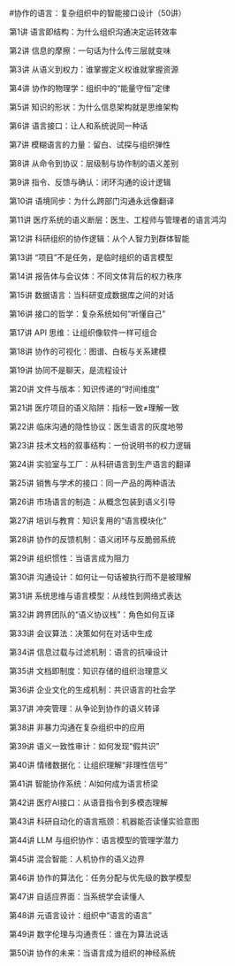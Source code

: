 #协作的语言：复杂组织中的智能接口设计（50讲）

第1讲 语言即结构：为什么组织沟通决定运转效率

第2讲 信息的摩擦：一句话为什么传三层就变味

第3讲 从语义到权力：谁掌握定义权谁就掌握资源

第4讲 协作的物理学：组织中的“能量守恒”定律

第5讲 知识的形状：为什么信息架构就是思维架构

第6讲 语言接口：让人和系统说同一种话

第7讲 模糊语言的力量：留白、试探与组织弹性

第8讲 从命令到协议：层级制与协作制的语义差别

第9讲 指令、反馈与确认：闭环沟通的设计逻辑

第10讲 语境同步：为什么跨部门沟通永远像翻译

第11讲 医疗系统的语义断层：医生、工程师与管理者的语言鸿沟

第12讲 科研组织的协作逻辑：从个人智力到群体智能

第13讲 “项目”不是任务，是临时组织的语言模型

第14讲 报告体与会议体：不同文体背后的权力秩序

第15讲 数据语言：当科研变成数据库之间的对话

第16讲 接口的哲学：复杂系统如何“听懂自己”

第17讲 API 思维：让组织像软件一样可组合

第18讲 协作的可视化：图谱、白板与关系建模

第19讲 协同不是聊天，是流程设计

第20讲 文件与版本：知识传递的“时间维度”

第21讲 医疗项目的语义陷阱：指标一致≠理解一致

第22讲 临床沟通的隐性协议：医生语言的灰度地带

第23讲 技术文档的叙事结构：一份说明书的权力逻辑

第24讲 实验室与工厂：从科研语言到生产语言的翻译

第25讲 销售与学术的接口：同一产品的两种语法

第26讲 市场语言的制造：从概念包装到语义引导

第27讲 培训与教育：知识复用的“语言模块化”

第28讲 协作的反馈机制：语义闭环与反脆弱系统

第29讲 组织惯性：当语言成为阻力

第30讲 沟通设计：如何让一句话被执行而不是被理解

第31讲 系统思维与语言模型：从线性到网络式表达

第32讲 跨界团队的“语义协议栈”：角色如何互译

第33讲 会议算法：决策如何在对话中生成

第34讲 信息过载与过滤机制：语言的抗噪设计

第35讲 文档即制度：知识存储的组织治理意义

第36讲 企业文化的生成机制：共识语言的社会学

第37讲 冲突管理：从争论到协作的语义转译

第38讲 非暴力沟通在复杂组织中的应用

第39讲 语义一致性审计：如何发现“假共识”

第40讲 情绪数据化：让组织理解“非理性信号”

第41讲 智能协作系统：AI如何成为语言桥梁

第42讲 医疗AI接口：从语音指令到多模态理解

第43讲 科研自动化的语言瓶颈：机器能否读懂实验意图

第44讲 LLM 与组织协作：语言模型的管理学潜力

第45讲 混合智能：人机协作的语义边界

第46讲 协作的算法化：任务分配与优先级的数学模型

第47讲 自适应界面：当系统学会读懂人

第48讲 元语言设计：组织中“语言的语言”

第49讲 数字伦理与沟通责任：谁在为算法说话

第50讲 协作的未来：当语言成为组织的神经系统

